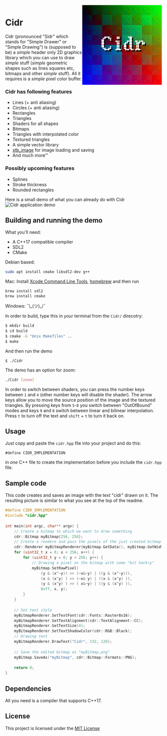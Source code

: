 
<img align="right" src="cidr.png" alt="cidr logo">

# Cidr
Cidr (pronounced "Sidr" which stands for "Simple Drawer" or "Simple Drawing") is (supposed to be) a *simple* header only 2D graphics library which you can use to  draw *simple* stuff (*simple* geometric shapes such as lines squares etc, bitmaps and other *simple* stuff). All it requires is a *simple* pixel color buffer. 

### Cidr has following features
 * Lines (+ anti aliasing)
 * Circles (+ anti aliasing)
 * Rectangles 
 * Triangles 
 * Shaders for all shapes 
 * Bitmaps
 * Triangles with interpolated color 
 * Textured triangles
 * A simple vector library
 * [stb_image](https://github.com/nothings/stb) for image loading and saving
 * And much more™ 

### Possibly upcoming features
 * Splines
 * Stroke thickness 
 * Rounded rectangles

Here is a small demo of what you can already do with Cidr
![Cidr application demo](https://i.imgur.com/WWpHuP9.png)

## Building and running the demo
What you'll need:
* A C++17 compatible compiler
* SDL2
* CMake

Debian based: 
```bash
sudo apt install cmake libsdl2-dev g++
```
Mac: Install [Xcode Command Line Tools](https://osxdaily.com/2014/02/12/install-command-line-tools-mac-os-x/), [homebrew](https://brew.sh/) and then run
```
brew install sdl2
brew install cmake
```
Windows: ¯\\\_(ツ)_/¯

In order to build, type this in your terminal from the `Cidr/` direcotry:
```bash
$ mkdir build
$ cd build
$ cmake -G "Unix Makefiles" ..
$ make
```
And then run the demo
```
$ ./Cidr
```
The demo has an option for zoom:
```bash
./Cidr [zoom]
```
In order to switch between shaders, you can press the number keys between `1` and `4` (other number keys will disable the shader).
The arrow keys allow you to move the source position of the image and the textured triangles. 
By pressing keys from `5`-`8` you switch between "OutOfBound" modes and keys `9` and `0` switch between linear and bilinear interpolation.
Press `t` to turn off the text and `shift` + `t` to turn it back on.

## Usage
Just copy and paste the `cidr.hpp` file into your project and do this:
	
	#define CIDR_IMPLEMENTATION
	
in *one* C++ file to create the implementation before you include the `cidr.hpp` file. 

## Sample code
This code creates and saves an image with the text "cidr" drawn on it. The resulting picture is similar to what you see at the top of the readme.
```cpp
#define CIDR_IMPLEMENTATION
#include "cidr.hpp"

int main(int argc, char** argv) {
	// Create a bitmap to which we want to draw something
	cdr::Bitmap myBitmap{256, 256};
	// Create a rendere and pass the pixels of the just created bitmap to the renderer
	cdr::Renderer myBitmapRenderer{myBitmap.GetData(), myBitmap.GetWidth(), myBitmap.GetHeight()};
	for (uint32_t x = 0; x < 256; x++) {
		for (uint32_t y = 0; y < 256; y++) {
			// Drawing a pixel on the bitmap with some "bit hackry"
			myBitmap.SetRawPixel(
				(y & (x^~y)) >> (~x&~y) | ((y & (x^~y))),
				(x & (x^y) ) >> (~x& y) | ((x & (x^y) )),
				(y & (x^y) ) >> ( x&~y) | ((y & (x^y) )),
				0xff, x, y);
		}
	}

	// Set text style
	myBitmapRenderer.SetTextFont(cdr::Fonts::Raster8x16);
	myBitmapRenderer.SetTextAlignment(cdr::TextAlignment::CC);
	myBitmapRenderer.SetTextSize(4);
	myBitmapRenderer.SetTextShadowColor(cdr::RGB::Black);
	// Drawing text
	myBitmapRenderer.DrawText("Cidr", 132, 128);

	// Save the edited bitmap as "myBitmap.png"
	myBitmap.SaveAs("myBitmap", cdr::Bitmap::Formats::PNG);
	
	return 0;
}
```
## Dependencies
All you need is a compiler that supports C++17.

## License 
This project is licensed under the [MIT License](https://www.tldrlegal.com/l/mit/)
